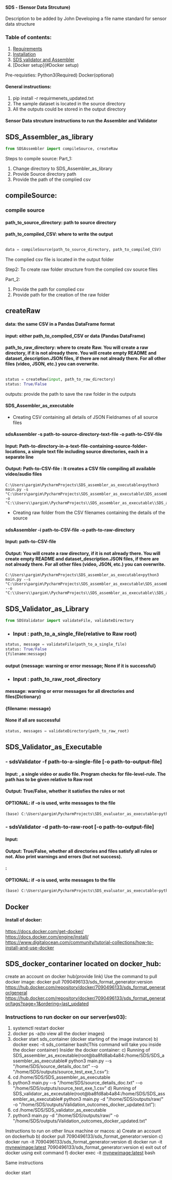 #### SDS - (Sensor Data Strcuture)
Description to be added by John
Developing a file name standard for sensor data structure


### Table of contents: 
1. [Requirements](#requirements)
2. [Installation](#installation)
3. [SDS validator and Assembler](#running-the-code)
4. [Docker setup](#Docker setup)

Pre-requisties:
Python3(Required)
Docker(optional)

#### General instructions:
1. pip install -r requirmenets_updated.txt
2. The sample dataset is located in the source directory
3. All the outputs could be stored in the output directory


#### Sensor Data strcuture instructions to run the Assembler and Validator

## SDS_Assembler_as_library
```python
from SDSAssembler import compileSource, createRaw 
```
Steps to compile source:
Part_1:
1. Change directory to SDS_Assembler_as_library 
2. Provide Source directory path
3. Provide the path of the complied csv

## compileSource:

### compile source 
#### path_to_source_directory: path to source directory
#### path_to_compiled_CSV: where to write the output 

```python

data = compileSource(path_to_source_directory, path_to_compiled_CSV)

```

The complied csv file is located in the output folder

Step2: To create raw folder structure from the complied csv source files

Part_2:
1. Provide the path for complied csv 
2. Provide path for the creation of the raw folder

## createRaw
#### data: the same CSV in a Pandas DataFrame format  
#### input: either path_to_compiled_CSV or data (Pandas DataFrame) 
#### path_to_raw_directory: where to create Raw. You will create a raw directory, if it is not already there. You will create empty README and dataset_description.JSON files, if there are not already there. For all other files (video, JSON, etc.) you can overwrite.  

```python

status = createRaw(input, path_to_raw_directory) 
status: True/False 

```
outputs: provide the path to save the raw folder in the outputs


#### SDS_Assembler_as_executable
- Creating CSV containing all details of JSON Fieldnames of all source files

#### sdsAssembler -s path-to-source-directory-text-file -o path-to-CSV-file 
#### Input: Path-to-directory-in-a-text-file-containing-source-folder-locations, a simple text file including source directories, each in a separate line 
#### Output: Path-to-CSV-file : It creates a CSV file compiling all available video/audio files 
```
C:\Users\pargim\PycharmProjects\SDS_assembler_as_executable>python3 main.py -s "C:\Users\pargim\PycharmProjects\SDS_assembler_as_executable\SDS_assembler\source_details_doc.txt" -o "C:\\Users\\pargim\\PycharmProjects\\SDS_assembler_as_executable\\SDS_assembler\\testo_new_executable_updated_1.csv"
```
- Creating raw folder from the CSV filenames containing the details of the source
#### sdsAssembler -i path-to-CSV-file -o path-to-raw-directory 

#### Input: path-to-CSV-file

#### Output: <path-to-raw-directory> You will create a raw directory, if it is not already there. You will create empty README and dataset_description.JSON files, if there are not already there. For all other files (video, JSON, etc.) you can overwrite.  

```
C:\Users\pargim\PycharmProjects\SDS_assembler_as_executable>python3 main.py --s "C:\Users\pargim\PycharmProjects\SDS_assembler_as_executable\SDS_assembler\source_details_doc.txt" --o "C:\\Users\\pargim\\PycharmProjects\\SDS_assembler_as_executable\\SDS_assembler\\testo_new_executable_updated_1.csv"

```

## SDS_Validator_as_Library

```python
from SDSValidator import validateFile, validateDirectory 
```
- ### Input : path_to_a_single_file(relative to Raw root) 

```python
status, message = validateFile(path_to_a_single_file) 
status: True/False
{filename:message}
```
#### output {message: warning or error message; None if it is successful}  

- ### Input : path_to_raw_root_directory

#### message: warning or error messages for all directories and files(Dictionary) 
#### {filename: message} 
#### None if all are successful 
```python
status, messages = validateDirectory(path_to_raw_root) 
``` 
## SDS_Validator_as_Executable

### - sdsValidator -f path-to-a-single-file [-o path-to-output-file] 

#### Input: <path-to-a-single-file>, a single video or audio file. Program checks for file-level-rule. The path has to be given relative to Raw root 

#### Output: True/False, whether it satisfies the rules or not 

#### OPTIONAL: if -o is used, write messages to the file  

```Python
(base) C:\Users\pargim\PycharmProjects\SDS_evaluator_as_executable>python3 main.py -f "C:\\Users\\pargim\\PycharmProjects\\SDS_evaluator_as_library\\20230628_example_SDS\\raw\\sub-ACES007\\ses-1\\sdsvideo\\sub-ACES007_ses-1_task-CASS_cnd-Bored_tgt-Participant_run-2_dev-goProHero11Black_rgba.mp4" -o "C:\\Users\\pargim\\PycharmProjects\\test_validator_outcome_exe_single_file_1.txt"
```

 

### - sdsValidator -d path-to-raw-root [-o path-to-output-file] 

#### Input: <path-to-raw-root> 

#### Output: True/False, whether all directories and files satisfy all rules or not. Also print warnings and errors (but not success). 

#### <File or directory name> : <warning or error message> 

#### OPTIONAL: if -o is used, write messages to the file  

```Python
(base) C:\Users\pargim\PycharmProjects\SDS_evaluator_as_executable>python3 main.py -d "C:\\Users\\pargim\\PycharmProjects\\SDS_evaluator_as_library\\20230628_example_SDS\\raw\\" -o "C:\\Users\\pargim\\PycharmProjects\\test_validator_outcome_exe_1.txt"
```
## Docker
#### Install of docker:
https://docs.docker.com/get-docker/
https://docs.docker.com/engine/install/
https://www.digitalocean.com/community/tutorial-collections/how-to-install-and-use-docker

## SDS_docker_contariner located on docker_hub:
create an account on docker hub(provide link)
Use the command to pull docker image:
docker pull 7090496133/sds_format_generator:version
https://hub.docker.com/repository/docker/7090496133/sds_format_generator/general
https://hub.docker.com/repository/docker/7090496133/sds_format_generator/tags?page=1&ordering=last_updated

### Instructions to run docker on our server(ws03):
1. systemctl restart docker
2. docker ps -a(to view all the docker images)
3. docker start sds_container (docker starting of the image instance)
b)           docker exec -it sds_container bash(This command will take you inside the docker container)
Insider the docker container:
c)            Running of SDS_assembler_as_exceutable(root@ba8fd8ab4a84:/home/SDS/SDS_assembler_as_executable# python3 main.py --s "/home/SDS/source_details_doc.txt" --o "/home/SDS/outputs/source_test_exe_1.csv"):
1. cd /home/SDS/SDS_assembler_as_executable
2. python3 main.py --s "/home/SDS/source_details_doc.txt" --o "/home/SDS/outputs/source_test_exe_1.csv"
d)           Running of SDS_validator_as_exceutable(root@ba8fd8ab4a84:/home/SDS/SDS_assembler_as_executable# python3 main.py -d "/home/SDS/outputs/raw/" -o "/home/SDS/outputs/Validation_outcomes_docker_updated.txt"):
1. cd /home/SDS/SDS_validator_as_executable
2. python3 main.py -d "/home/SDS/outputs/raw/" -o "/home/SDS/outputs/Validation_outcomes_docker_updated.txt"  


Instructions to run on other linux machine or macos:
a) Create an account on dockerhub
b) docker pull 7090496133/sds_format_generator:version
c) docker run -it 7090496133/sds_format_generator:version 
d) docker run -it <mynewimage:latest> 7090496133/sds_format_generator:version
e) exit out of docker using exit command
f) docker exec -it <mynewimage:latest> bash

Same instructions

docker start 














